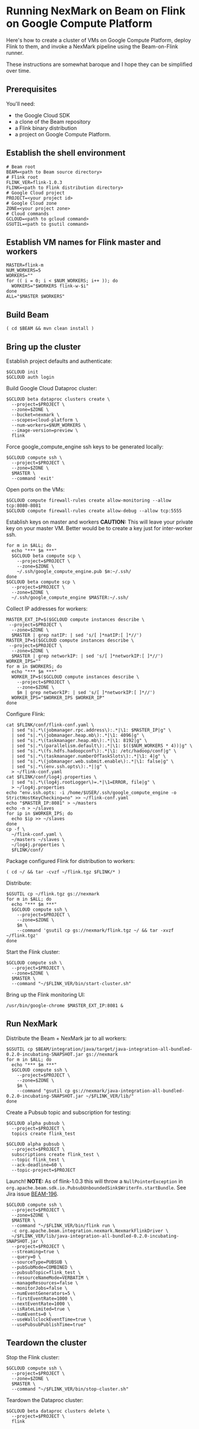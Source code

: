 # Running NexMark on Beam on Flink on Google Compute Platform

Here's how to create a cluster of VMs on Google Compute Platform, deploy
Flink to them, and invoke a NexMark pipeline using the Beam-on-Flink
runner.

These instructions are somewhat baroque and I hope they can be
simplified over time.

## Prerequisites

You'll need:

* the Google Cloud SDK
* a clone of the Beam repository
* a Flink binary distribution
* a project on Google Compute Platform.

## Establish the shell environment

```
# Beam root
BEAM=<path to Beam source directory>
# Flink root
FLINK_VER=flink-1.0.3
FLINK=<path to Flink distribution directory>
# Google Cloud project
PROJECT=<your project id>
# Google Cloud zone
ZONE=<your project zone>
# Cloud commands
GCLOUD=<path to gcloud command>
GSUTIL=<path to gsutil command>
```

## Establish VM names for Flink master and workers

```
MASTER=flink-m
NUM_WORKERS=5
WORKERS=""
for (( i = 0; i < $NUM_WORKERS; i++ )); do
  WORKERS="$WORKERS flink-w-$i"
done
ALL="$MASTER $WORKERS"
```

## Build Beam

```
( cd $BEAM && mvn clean install )
```

## Bring up the cluster

Establish project defaults and authenticate:
```
$GCLOUD init
$GCLOUD auth login
```

Build Google Cloud Dataproc cluster:
```
$GCLOUD beta dataproc clusters create \
  --project=$PROJECT \
  --zone=$ZONE \
  --bucket=nexmark \
  --scopes=cloud-platform \
  --num-workers=$NUM_WORKERS \
  --image-version=preview \
  flink
```

Force google_compute_engine ssh keys to be generated locally:
```
$GCLOUD compute ssh \
  --project=$PROJECT \
  --zone=$ZONE \
  $MASTER \
  --command 'exit'
```

Open ports on the VMs:
```
$GCLOUD compute firewall-rules create allow-monitoring --allow tcp:8080-8081
$GCLOUD compute firewall-rules create allow-debug --allow tcp:5555
```

Establish keys on master and workers
**CAUTION:** This will leave your private key on your master VM.
Better would be to create a key just for inter-worker ssh.
```
for m in $ALL; do
  echo "*** $m ***"
  $GCLOUD beta compute scp \
    --project=$PROJECT \
    --zone=$ZONE \
    ~/.ssh/google_compute_engine.pub $m:~/.ssh/
done
$GCLOUD beta compute scp \
  --project=$PROJECT \
  --zone=$ZONE \
  ~/.ssh/google_compute_engine $MASTER:~/.ssh/
```

Collect IP addresses for workers:
```
MASTER_EXT_IP=$($GCLOUD compute instances describe \
 --project=$PROJECT \
  --zone=$ZONE \
  $MASTER | grep natIP: | sed 's/[ ]*natIP:[ ]*//')
MASTER_IP=$($GCLOUD compute instances describe \
 --project=$PROJECT \
  --zone=$ZONE \
  $MASTER | grep networkIP: | sed 's/[ ]*networkIP:[ ]*//')
WORKER_IPS=""
for m in $WORKERS; do
  echo "*** $m ***"
  WORKER_IP=$($GCLOUD compute instances describe \
    --project=$PROJECT \
    --zone=$ZONE \
    $m | grep networkIP: | sed 's/[ ]*networkIP:[ ]*//')
  WORKER_IPS="$WORKER_IPS $WORKER_IP"
done
```

Configure Flink:
```
cat $FLINK/conf/flink-conf.yaml \
  | sed "s|.*\(jobmanager.rpc.address\):.*|\1: $MASTER_IP|g" \
  | sed "s|.*\(jobmanager.heap.mb\):.*|\1: 4096|g" \
  | sed "s|.*\(taskmanager.heap.mb\):.*|\1: 8192|g" \
  | sed "s|.*\(parallelism.default\):.*|\1: $(($NUM_WORKERS * 4))|g" \
  | sed "s|.*\(fs.hdfs.hadoopconf\):.*|\1: /etc/hadoop/conf|g" \
  | sed "s|.*\(taskmanager.numberOfTaskSlots\):.*|\1: 4|g" \
  | sed "s|.*\(jobmanager.web.submit.enable\):.*|\1: false|g" \
  | sed "s|.*\(env.ssh.opts\):.*||g" \
  > ~/flink-conf.yaml
cat $FLINK/conf/log4j.properties \
  | sed "s|.*\(log4j.rootLogger\)=.*|\1=ERROR, file|g" \
  > ~/log4j.properties
echo "env.ssh.opts: -i /home/$USER/.ssh/google_compute_engine -o StrictHostKeyChecking=no" >> ~/flink-conf.yaml
echo "$MASTER_IP:8081" > ~/masters
echo -n > ~/slaves
for ip in $WORKER_IPS; do
  echo $ip >> ~/slaves
done
cp -f \
  ~/flink-conf.yaml \
  ~/masters ~/slaves \
  ~/log4j.properties \
  $FLINK/conf/
```

Package configured Flink for distribution to workers:
```
( cd ~/ && tar -cvzf ~/flink.tgz $FLINK/* )
```

Distribute:
```
$GSUTIL cp ~/flink.tgz gs://nexmark
for m in $ALL; do
  echo "*** $m ***"
  $GCLOUD compute ssh \
    --project=$PROJECT \
    --zone=$ZONE \
    $m \
    --command 'gsutil cp gs://nexmark/flink.tgz ~/ && tar -xvzf ~/flink.tgz'
done
```

Start the Flink cluster:
```
$GCLOUD compute ssh \
  --project=$PROJECT \
  --zone=$ZONE \
  $MASTER \
  --command "~/$FLINK_VER/bin/start-cluster.sh"
```

Bring up the Flink monitoring UI:
```
/usr/bin/google-chrome $MASTER_EXT_IP:8081 &
```

## Run NexMark

Distribute the Beam + NexMark jar to all workers:
```
$GSUTIL cp $BEAM/integration/java/target/java-integration-all-bundled-0.2.0-incubating-SNAPSHOT.jar gs://nexmark
for m in $ALL; do
  echo "*** $m ***"
  $GCLOUD compute ssh \
    --project=$PROJECT \
    --zone=$ZONE \
    $m \
    --command "gsutil cp gs://nexmark/java-integration-all-bundled-0.2.0-incubating-SNAPSHOT.jar ~/$FLINK_VER/lib/"
done
```

Create a Pubsub topic and subscription for testing:
```
$GCLOUD alpha pubsub \
  --project=$PROJECT \
  topics create flink_test

$GCLOUD alpha pubsub \
  --project=$PROJECT \
  subscriptions create flink_test \
  --topic flink_test \
  --ack-deadline=60 \
  --topic-project=$PROJECT
```

Launch!
**NOTE:** As of flink-1.0.3 this will throw a `NullPointerException`
in `org.apache.beam.sdk.io.PubsubUnboundedSink$WriterFn.startBundle`.
See Jira issue [BEAM-196](https://issues.apache.org/jira/browse/BEAM-196).

```
$GCLOUD compute ssh \
  --project=$PROJECT \
  --zone=$ZONE \
  $MASTER \
  --command "~/$FLINK_VER/bin/flink run \
  -c org.apache.beam.integration.nexmark.NexmarkFlinkDriver \
  ~/$FLINK_VER/lib/java-integration-all-bundled-0.2.0-incubating-SNAPSHOT.jar \
  --project=$PROJECT \
  --streaming=true \
  --query=0 \
  --sourceType=PUBSUB \
  --pubSubMode=COMBINED \
  --pubsubTopic=flink_test \
  --resourceNameMode=VERBATIM \
  --manageResources=false \
  --monitorJobs=false \
  --numEventGenerators=5 \
  --firstEventRate=1000 \
  --nextEventRate=1000 \
  --isRateLimited=true \
  --numEvents=0 \
  --useWallclockEventTime=true \
  --usePubsubPublishTime=true"
```

## Teardown the cluster

Stop the Flink cluster:
```
$GCLOUD compute ssh \
  --project=$PROJECT \
  --zone=$ZONE \
  $MASTER \
  --command "~/$FLINK_VER/bin/stop-cluster.sh"
```

Teardown the Dataproc cluster:
```
$GCLOUD beta dataproc clusters delete \
  --project=$PROJECT \
  flink
```
